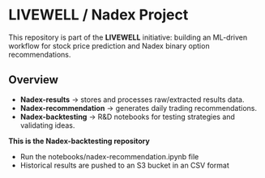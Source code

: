 # LIVEWELL / Nadex Project

This repository is part of the **LIVEWELL** initiative: building an ML-driven workflow for stock price prediction and Nadex binary option recommendations.

## Overview
- **Nadex-results** → stores and processes raw/extracted results data.
- **Nadex-recommendation** → generates daily trading recommendations.
- **Nadex-backtesting** → R&D notebooks for testing strategies and validating ideas.

**This is the Nadex-backtesting repository** 

- Run the notebooks/nadex-recommendation.ipynb file
- Historical results are pushed to an S3 bucket in an CSV format

